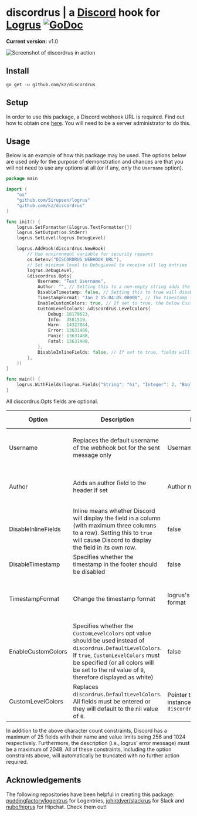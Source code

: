 # discordrus | a [Discord](https://discordapp.com/) hook for [Logrus](https://github.com/Sirupsen/logrus) [![GoDoc](https://godoc.org/github.com/puddingfactory/logentrus?status.svg)](https://godoc.org/github.com/kz/discordrus)

**Current version:** v1.0

![Screenshot of discordrus in action](http://i.imgur.com/zvDNDjV.png)

## Install

`go get -u github.com/kz/discordrus`

## Setup

In order to use this package, a Discord webhook URL is required. Find out how to obtain one [here](https://support.discordapp.com/hc/en-us/articles/228383668-Intro-to-Webhooks). You will need to be a server administrator to do this.

## Usage

Below is an example of how this package may be used. The options below are used only for the purpose of demonstration and chances are that you will not need to use any options at all (or if any, only the `Username` option).


```go
package main

import (
    "os"
	"github.com/Sirupsen/logrus"
	"github.com/kz/discordrus"
)

func init() {
	logrus.SetFormatter(&logrus.TextFormatter{})
	logrus.SetOutput(os.Stderr)
	logrus.SetLevel(logrus.DebugLevel)

	logrus.AddHook(discordrus.NewHook(
		// Use environment variable for security reasons
		os.Getenv("DISCORDRUS_WEBHOOK_URL"),
		// Set minimum level to DebugLevel to receive all log entries
		logrus.DebugLevel,
		&discordrus.Opts{
			Username: "Test Username",
			Author: "", // Setting this to a non-empty string adds the author text to the message header
			DisableTimestamp: false, // Setting this to true will disable timestamps from appearing in the footer
			TimestampFormat: "Jan 2 15:04:05.00000", // The timestamp takes this format; if it is unset, it will take logrus' default format
			EnableCustomColors: true, // If set to true, the below CustomLevelColors will apply
			CustomLevelColors: &discordrus.LevelColors{
				Debug: 10170623,
				Info:  3581519,
				Warn:  14327864,
				Error: 13631488,
				Panic: 13631488,
				Fatal: 13631488,
			},
			DisableInlineFields: false, // If set to true, fields will not appear in columns ("inline")
		},
	))
}

func main() {
	logrus.WithFields(logrus.Fields{"String": "hi", "Integer": 2, "Boolean": false}).Debug("Check this out! Awesome, right?")
}
```

All discordrus.Opts fields are optional.

Option | Description | Default | Valid options
--- | --- | --- | ---
Username | Replaces the default username of the webhook bot for the sent message only | Username unchanged | Any non-empty string (2-32 chars. inclusive)
Author | Adds an author field to the header if set | Author not set | Any non-empty string (1-256 chars inclusive)
DisableInlineFields | Inline means whether Discord will display the field in a column (with maximum three columns to a row). Setting this to `true` will cause Discord to display the field in its own row. | false | bool 
DisableTimestamp | Specifies whether the timestamp in the footer should be disabled | false | bool
TimestampFormat | Change the timestamp format | logrus's default time format | `"Jan 2 15:04:05"`, or any format accepted by Golang
EnableCustomColors | Specifies whether the `CustomLevelColors` opt value should be used instead of `discordrus.DefaultLevelColors`. If `true`, `CustomLevelColors` must be specified (or all colors will be set to the nil value of `0`, therefore displayed as white) | false | bool
CustomLevelColors | Replaces `discordrus.DefaultLevelColors`. All fields must be entered or they will default to the nil value of `0`. | Pointer to struct instance of `discordrus.LevelColors`
	
In addition to the above character count constraints, Discord has a maximum of 25 fields with their name and value limits being 256 and 1024 respectively. Furthermore, the description (i.e., logrus' error message) must be a maximum of 2048. All of these constraints, including the option constraints above, will automatically be truncated with no further action required.
 
## Acknowledgements
The following repositories have been helpful in creating this package: [puddingfactory/logentrus](https://github.com/puddingfactory/logentrus) for Logentries, [johntdyer/slackrus](https://github.com/johntdyer/slackrus) for Slack and [nubo/hiprus](https://github.com/nubo/hiprus) for Hipchat. Check them out!